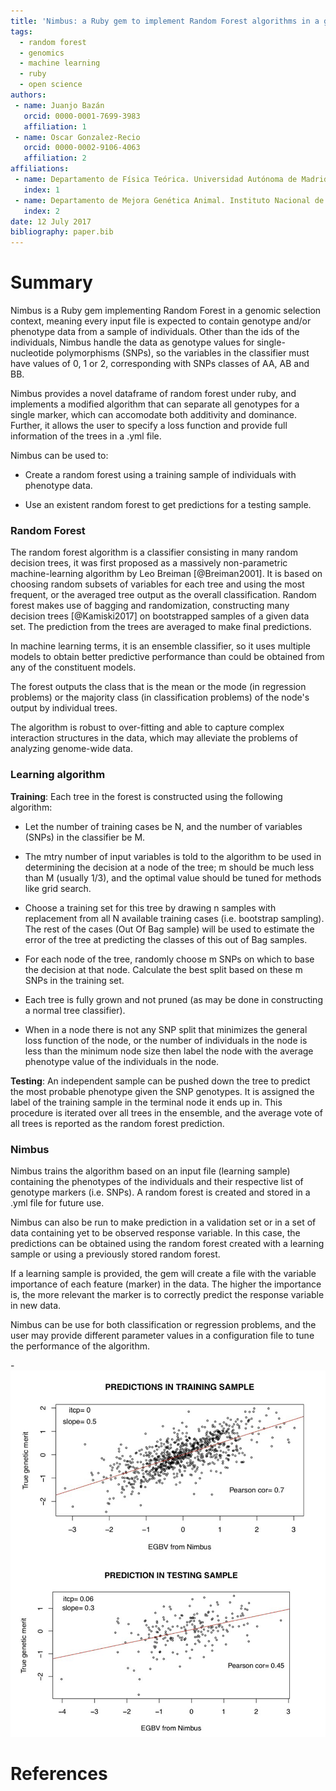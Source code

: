 ```yaml
---
title: 'Nimbus: a Ruby gem to implement Random Forest algorithms in a genomic selection context'
tags:
  - random forest
  - genomics
  - machine learning
  - ruby
  - open science
authors:
 - name: Juanjo Bazán
   orcid: 0000-0001-7699-3983
   affiliation: 1
 - name: Oscar Gonzalez-Recio
   orcid: 0000-0002-9106-4063
   affiliation: 2
affiliations:
 - name: Departamento de Física Teórica. Universidad Autónoma de Madrid.
   index: 1
 - name: Departamento de Mejora Genética Animal. Instituto Nacional de Investigación y Tecnología Agraria y Alimentaria.
   index: 2
date: 12 July 2017
bibliography: paper.bib
---
```


# Summary

Nimbus is a Ruby gem implementing Random Forest in a genomic selection context, meaning every input file is expected to contain genotype and/or phenotype data from a sample of individuals. Other than the ids of the individuals, Nimbus handle the data as genotype values for single-nucleotide polymorphisms (SNPs), so the variables in the classifier must have values of 0, 1 or 2, corresponding with SNPs classes of AA, AB and BB.

Nimbus provides a novel dataframe of random forest under ruby, and implements a modified algorithm that can separate all genotypes for a single marker, which can accomodate both additivity and dominance. Further, it allows the user to specify a loss function and provide full information of the trees in a .yml file.

Nimbus can be used to:

- Create a random forest using a training sample of individuals with phenotype data.

- Use an existent random forest to get predictions for a testing sample.


### Random Forest

The random forest algorithm is a classifier consisting in many random decision trees, it was first proposed as a massively non-parametric machine-learning algorithm by Leo Breiman [@Breiman2001]. It is based on choosing random subsets of variables for each tree and using the most frequent, or the averaged tree output as the overall classification. Random forest makes use of bagging and randomization, constructing many decision trees [@Kamiski2017] on bootstrapped samples of a given data set. The prediction from the trees are averaged to make final predictions.

In machine learning terms, it is an ensemble classifier, so it uses multiple models to obtain better predictive performance than could be obtained from any of the constituent models.

The forest outputs the class that is the mean or the mode (in regression problems) or the majority class (in classification problems) of the node's output by individual trees.

The algorithm is robust to over-fitting and able to capture complex interaction structures in the data, which may alleviate the problems of analyzing genome-wide data.


### Learning algorithm

**Training**: Each tree in the forest is constructed using the following algorithm:

- Let the number of training cases be N, and the number of variables (SNPs) in the classifier be M.

- The mtry number of input variables is told to the algorithm to be used in determining the decision at a node of the tree; m should be much less than M (usually 1/3), and the optimal value should be tuned for methods like grid search.

- Choose a training set for this tree by drawing n samples with replacement from all N available training cases (i.e. bootstrap sampling). The rest of the cases (Out Of Bag sample) will be used to estimate the error of the tree at predicting the classes of this out of Bag samples.

- For each node of the tree, randomly choose m SNPs on which to base the decision at that node. Calculate the best split based on these m SNPs in the training set.

- Each tree is fully grown and not pruned (as may be done in constructing a normal tree classifier).

- When in a node there is not any SNP split that minimizes the general loss function of the node, or the number of individuals in the node is less than the minimum node size then label the node with the average phenotype value of the individuals in the node.


**Testing**: An independent sample can be pushed down the tree to predict the most probable phenotype given the SNP genotypes. It is assigned the label of the training sample in the terminal node it ends up in. This procedure is iterated over all trees in the ensemble, and the average vote of all trees is reported as the random forest prediction.


### Nimbus

Nimbus trains the algorithm based on an input file (learning sample) containing the phenotypes of the individuals and their respective list of genotype markers (i.e. SNPs). A random forest is created and stored in a .yml file for future use.

Nimbus can also be run to make prediction in a validation set or in a set of data containing yet to be observed response variable. In this case, the predictions can be obtained using the random forest created with a learning sample or using a previously stored random forest.

If a learning sample is provided, the gem will create a file with the variable importance of each feature (marker) in the data. The higher the importance is, the more relevant the marker is to correctly predict the response variable in new data.

Nimbus can be use for both classification or regression problems, and the user may provide different parameter values in a configuration file to tune the performance of the algorithm.

-![Output predictions](nimbus_outputs.png)

# References
